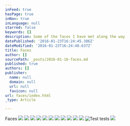 ```yaml
---
inFeed: true
hasPage: true
inNav: true
inLanguage: null
starred: false
keywords: []
description: Some of the faces I have met along the way
datePublished: '2016-01-23T16:24:45.386Z'
dateModified: '2016-01-23T16:24:40.637Z'
title: Faces
author: []
sourcePath: _posts/2016-01-16-faces.md
published: true
authors: []
publisher:
  name: null
  domain: null
  url: null
  favicon: null
url: faces/index.html
_type: Article

---
```

Faces
![](https://s3-us-west-2.amazonaws.com/the-grid-img/p/cfd67bd8a497a4b078f1f7c1c90239c2cf88501f.png)
![](https://s3-us-west-2.amazonaws.com/the-grid-img/p/30f109e5e501c097b16a0e9a73a473a85d31d77d.png)
![](https://s3-us-west-2.amazonaws.com/the-grid-img/p/730eead74e88a665f578b63decf944b0c47c9820.png)
![](https://s3-us-west-2.amazonaws.com/the-grid-img/p/f67c370019f20e1c4016b49c4c7b90dc8c49b7ae.png)
![](https://s3-us-west-2.amazonaws.com/the-grid-img/p/0180e46431008a07f520bc7d68412a458e00f928.png)
![](https://s3-us-west-2.amazonaws.com/the-grid-img/p/40bad4962a7094c3c2b6e9783f6fc9d87f583e3c.png)
![](https://s3-us-west-2.amazonaws.com/the-grid-img/p/b5fb62eab667aac2ba0e9381e9adc6daac1e689e.png)
![](https://s3-us-west-2.amazonaws.com/the-grid-img/p/e9441c26161c55bbabe7644cf15a9e7fcb55e9fa.png)
![](https://s3-us-west-2.amazonaws.com/the-grid-img/p/4201cc8d977c9f436297c1b754bac510165fd958.png)
![](https://s3-us-west-2.amazonaws.com/the-grid-img/p/66135aeae7ca44a57c85c23e94eab36a0f4dbd95.png)
![](https://s3-us-west-2.amazonaws.com/the-grid-img/p/d1ebad2ed0ada11be83dd97d89c8ac3d85f41e7a.png)
![Test tests ](https://s3-us-west-2.amazonaws.com/the-grid-img/p/96d9c2153f3c0d3b8034bafc16089130b24c3287.png)
![](https://s3-us-west-2.amazonaws.com/the-grid-img/p/2a62b283846ff7dca6cd38bcbad5d541c3f7455d.png)